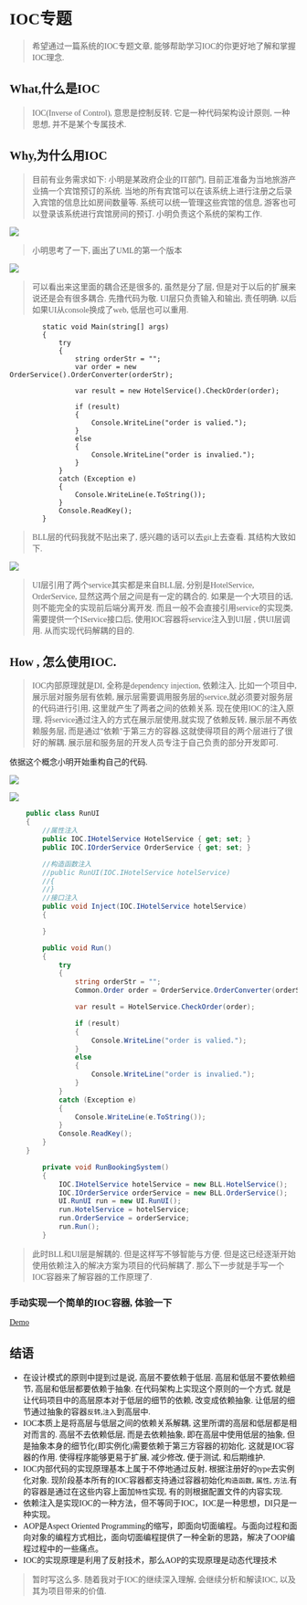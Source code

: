 <font face="Microsoft YaHei">

# IOC专题

>希望通过一篇系统的IOC专题文章, 能够帮助学习IOC的你更好地了解和掌握IOC理念.

## What,什么是IOC

>IOC(Inverse of Control), 意思是控制反转. 它是一种代码架构设计原则, 一种思想, 并不是某个专属技术.

## Why,为什么用IOC

>目前有业务需求如下:
小明是某政府企业的IT部门, 目前正准备为当地旅游产业搞一个宾馆预订的系统. 当地的所有宾馆可以在该系统上进行注册之后录入宾馆的信息比如房间数量等. 系统可以统一管理这些宾馆的信息, 游客也可以登录该系统进行宾馆房间的预订. 小明负责这个系统的架构工作.

![](https://img2018.cnblogs.com/blog/1216080/201904/1216080-20190411164656481-1372640398.png)

>小明思考了一下, 画出了UML的第一个版本

![](https://img2018.cnblogs.com/blog/1216080/201904/1216080-20190412111855452-1495337797.png)

>可以看出来这里面的耦合还是很多的, 虽然是分了层, 但是对于以后的扩展来说还是会有很多耦合. 先撸代码为敬.
UI层只负责输入和输出, 责任明确. 以后如果UI从console换成了web, 低层也可以重用.
```Csharp
        static void Main(string[] args)
        {
            try
            {
                string orderStr = "";
                var order = new OrderService().OrderConverter(orderStr);

                var result = new HotelService().CheckOrder(order);

                if (result)
                {
                    Console.WriteLine("order is valied.");
                }
                else
                {
                    Console.WriteLine("order is invalied.");
                }
            }
            catch (Exception e)
            {
                Console.WriteLine(e.ToString());
            }
            Console.ReadKey();
        }
```
> BLL层的代码我就不贴出来了, 感兴趣的话可以去git上去查看. 其结构大致如下.

![](https://img2018.cnblogs.com/blog/1216080/201904/1216080-20190415152827630-1037915886.png)

>UI层引用了两个service其实都是来自BLL层, 分别是HotelService, OrderService, 显然这两个层之间是有一定的耦合的. 如果是一个大项目的话, 则不能完全的实现前后端分离开发.
而且一般不会直接引用service的实现类, 需要提供一个IService接口后, 使用IOC容器将service注入到UI层 , 供UI层调用. 从而实现代码解耦的目的.

## How , 怎么使用IOC.

>IOC内部原理就是DI, 全称是dependency injection, 依赖注入. 比如一个项目中, 展示层对服务层有依赖, 展示层需要调用服务层的service,就必须要对服务层的代码进行引用, 这里就产生了两者之间的依赖关系. 现在使用IOC的注入原理, 将service通过注入的方式在展示层使用,就实现了依赖反转, 展示层不再依赖服务层, 而是通过"依赖"于第三方的容器.这就使得项目的两个层进行了很好的解耦. 展示层和服务层的开发人员专注于自己负责的部分开发即可.

依据这个概念小明开始重构自己的代码. 

![](https://img2018.cnblogs.com/blog/1216080/201904/1216080-20190415174112391-1507952499.png)

![](https://img2018.cnblogs.com/blog/1216080/201904/1216080-20190415174513259-916892284.png)

```csharp
    public class RunUI
    {
        //属性注入
        public IOC.IHotelService HotelService { get; set; }
        public IOC.IOrderService OrderService { get; set; }

        //构造函数注入
        //public RunUI(IOC.IHotelService hotelService)
        //{
        //}
        //接口注入
        public void Inject(IOC.IHotelService hotelService)
        {

        }

        public void Run()
        {
            try
            {
                string orderStr = "";
                Common.Order order = OrderService.OrderConverter(orderStr);

                var result = HotelService.CheckOrder(order);

                if (result)
                {
                    Console.WriteLine("order is valied.");
                }
                else
                {
                    Console.WriteLine("order is invalied.");
                }
            }
            catch (Exception e)
            {
                Console.WriteLine(e.ToString());
            }
            Console.ReadKey();
        }
    }
```

```csharp
        private void RunBookingSystem()
        {
            IOC.IHotelService hotelService = new BLL.HotelService();
            IOC.IOrderService orderService = new BLL.OrderService();
            UI.RunUI run = new UI.RunUI();
            run.HotelService = hotelService;
            run.OrderService = orderService;
            run.Run();
        }
```
>此时BLL和UI层是解耦的. 但是这样写不够智能与方便. 但是这已经逐渐开始使用依赖注入的解决方案为项目的代码解耦了. 那么下一步就是手写一个IOC容器来了解容器的工作原理了.

### 手动实现一个简单的IOC容器, 体验一下

[Demo](https://github.com/itdennis/DennisDemos/tree/master/Dennis.Container)

## 结语

- 在设计模式的原则中提到过是说, 高层不要依赖于低层. 高层和低层不要依赖细节, 高层和低层都要依赖于抽象. 在代码架构上实现这个原则的一个方式, 就是让代码项目中的高层原本对于低层的细节的依赖, 改变成依赖抽象. 让低层的细节通过抽象的容器`反转`,`注入`到高层中.
- IOC本质上是将高层与低层之间的依赖关系解耦, 这里所谓的高层和低层都是相对而言的. 高层不去依赖低层, 而是去依赖抽象, 即在高层中使用低层的抽象, 但是抽象本身的细节化(即实例化)需要依赖于第三方容器的初始化. 这就是IOC容器的作用. 使得程序能够更易于扩展, 减少修改, 便于测试, 和后期维护.
- IOC内部代码的实现原理基本上属于不停地通过反射, 根据注册好的type去实例化对象. 现阶段基本所有的IOC容器都支持通过容器初始化`构造函数`, `属性`, `方法`.有的容器是通过在这些内容上面加`特性`实现, 有的则根据配置文件的内容实现.
- 依赖注入是实现IOC的一种方法，但不等同于IOC，IOC是一种思想，DI只是一种实现。
- AOP是Aspect Oriented Programming的缩写，即面向切面编程。与面向过程和面向对象的编程方式相比，面向切面编程提供了一种全新的思路，解决了OOP编程过程中的一些痛点。
- IOC的实现原理是利用了反射技术，那么AOP的实现原理是动态代理技术

>暂时写这么多. 随着我对于IOC的继续深入理解, 会继续分析和解读IOC, 以及其为项目带来的价值.



